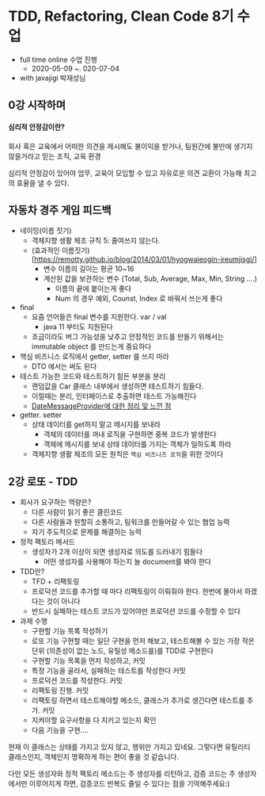 # TDD, Refactoring, Clean Code 8기 수업

* full time online 수업 진행
  * 2020-05-09 ~. 020-07-04
* with javajigi 박재성님



## 0강 시작하며

#### 심리적 안정감이란?

회사 혹은 교육에서 어떠한 의견을 제시해도 불이익을 받거나, 팀원간에 불만에 생기지 않을거라고 믿는 조직, 교육 환경

심리적 안정감이 있어야 업무, 교육이 모입할 수 있고 자유로운 의견 교환이 가능해 최고의 효율을 낼 수 있다.



## 자동차 경주 게임 피드백

* 네이밍(이름 짓기)
  * 객체지향 생활 체조 규칙 5: 줄여쓰지 않는다.
  * (효과적인 이름짓기)[https://remotty.github.io/blog/2014/03/01/hyogwajeogin-ireumjisgi/]
    * 변수 이름의 길이는 평균 10~16
    * 계산된 값을 보관하는 변수 (Total, Sub, Average, Max, Min, String ....)
      * 이름의 끝에 붙이는게 좋다
      * Num 의 경우 예외, Counst, Index 로 바꿔서 쓰는게 좋다
* final
  * 요즘 언어들은 final 변수를 지원한다. var / val
    * java 11 부터도 지원된다
  * 조금이라도 버그 가능성을 낮추고 안정적인 코드를 만들기 위해서는 immutable object 를 만드는게 중요하다
* 핵심 비즈니스 로직에서 getter, setter 를 쓰지 마라
  * DTO 에서는 써도 된다
* 테스트 가능한 코드와 테스트하기 힘든 부분을 분리
  * 랜덤값을 Car 클래스 내부에서 생성하면 테스트하기 힘들다.
  * 이럴때는 분리, 인터페이스로 추출하면 테스트 가능해진다
  * [DateMessageProvider에 대한 정리 및 느낀 점](https://www.slipp.net/wiki/pages/viewpage.action?pageId=6160426)
* getter. setter
  * 상태 데이터를 get하지 말고 메시지를 보내라
    * 객체의 데이터를 꺼내 로직을 구현하면 중복 코드가 발생한다
    * 객체에 메시지를 보내 상태 데이터를 가지는 객체가 일하도록 하라
  * 객체지향 생활 체조의 모든 원칙은 `핵심 비즈니즈 로직`을 위한 것이다



## 2강 로또 - TDD

* 회사가 요구하는 역량은?
  * 다른 사람이 읽기 좋은 클린코드
  * 다른 사람들과 원할히 소통하고, 팀워크를 만들어갈 수 있는 협업 능력
  * 자기 주도적으로 문제를 해결하는 능력
* 정적 팩토리 메서드
  * 생성자가 2개 이상이 되면 생성자로 의도를 드러내기 힘들다
    * 어떤 생성자를 사용해야 하는지 늘 document를 봐야 한다
* TDD란?
  * TFD + 리팩토링
  * 프로덕션 코드를 추가할 때 마다 리팩토링이 이뤄줘야 한다. 한번에 몰아서 하겠다는 것이 아니다
  * 반드시 실패하는 테스트 코드가 있어야만 프로덕션 코드를 수정할 수 있다
* 과제 수행
  * 구현할 기능 목록 작성하기
  * 로또 기능 구현할 때는 일단 구현을 먼저 해보고, 테스트해볼 수 있는 가장 작은 단위 (의존성이 없는 노드, 유틸성 메소드를)를 TDD로 구현한다
  * 구현할 기능 목록을 먼저 작성하고, 커밋
  * 특정 기능을 골라서, 실패하는 테스트를 작성한다 커밋
  * 프로덕션 코드를 작성한다. 커밋
  * 리팩토링 진행. 커밋
  * 리팩토링 하면서 테스트해야할 메소드, 클래스가 추가로 생긴다면 테스트를 추가. 커밋
  * 지켜야할 요구사항을 다 지키고 있는지 확인
  * 다음 기능을 구현....







현재 이 클래스는 상태를 가지고 있지 않고, 행위만 가지고 있네요. 그렇다면 유틸리티 클래스인지, 객체인지 명확하게 하는 편이 좋을 것 같습니다.

다만 모든 생성자와 정적 팩토리 메소드는 주 생성자를 리턴하고, 검증 코드는 주 생성자에서만 이루어지게 하면, 검증코드 반복도 줄일 수 있다는 점을 기억해주세요:)







